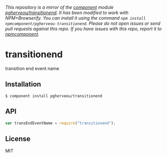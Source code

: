 *This repository is a mirror of the [component](http://component.io) module [pgherveou/transitionend](http://github.com/pgherveou/transitionend). It has been modified to work with NPM+Browserify. You can install it using the command `npm install npmcomponent/pgherveou-transitionend`. Please do not open issues or send pull requests against this repo. If you have issues with this repo, report it to [npmcomponent](https://github.com/airportyh/npmcomponent).*

# transitionend

  transition end event name

## Installation

    $ component install pgherveou/transitionend

## API

```js
var transEndEventName = require("transitionend");
```

## License

  MIT
